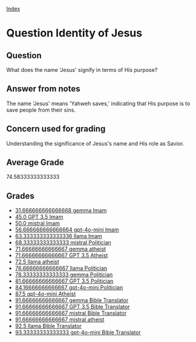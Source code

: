 
[Index](../../index.md)
# Question Identity of Jesus
## Question
What does the name 'Jesus' signify in terms of His purpose?

## Answer from notes
The name 'Jesus' means 'Yahweh saves,' indicating that His purpose is to save people from their sins.

## Concern used for grading
Understanding the significance of Jesus's name and His role as Savior.

## Average Grade
74.58333333333333

## Grades
 * [31.666666666666668 gemma Imam](../answers/gemma_Imam/Identity_of_Jesus.md)
 * [45.0 GPT 3.5 Imam](../answers/GPT_3.5_Imam/Identity_of_Jesus.md)
 * [50.0 mistral Imam](../answers/mistral_Imam/Identity_of_Jesus.md)
 * [56.666666666666664 gpt-4o-mini Imam](../answers/gpt-4o-mini_Imam/Identity_of_Jesus.md)
 * [63.333333333333336 llama Imam](../answers/llama_Imam/Identity_of_Jesus.md)
 * [68.33333333333333 mistral Politician](../answers/mistral_Politician/Identity_of_Jesus.md)
 * [71.66666666666667 gemma atheist](../answers/gemma_atheist/Identity_of_Jesus.md)
 * [71.66666666666667 GPT 3.5 Atheist](../answers/GPT_3.5_Atheist/Identity_of_Jesus.md)
 * [72.5 llama atheist](../answers/llama_atheist/Identity_of_Jesus.md)
 * [76.66666666666667 llama Politician](../answers/llama_Politician/Identity_of_Jesus.md)
 * [78.33333333333333 gemma Politician](../answers/gemma_Politician/Identity_of_Jesus.md)
 * [81.66666666666667 GPT 3.5 Politician](../answers/GPT_3.5_Politician/Identity_of_Jesus.md)
 * [84.16666666666667 gpt-4o-mini Politician](../answers/gpt-4o-mini_Politician/Identity_of_Jesus.md)
 * [87.5 gpt-4o-mini Atheist](../answers/gpt-4o-mini_Atheist/Identity_of_Jesus.md)
 * [91.66666666666667 gemma Bible Translator](../answers/gemma_Bible_Translator/Identity_of_Jesus.md)
 * [91.66666666666667 GPT 3.5 Bible Translator](../answers/GPT_3.5_Bible_Translator/Identity_of_Jesus.md)
 * [91.66666666666667 mistral Bible Translator](../answers/mistral_Bible_Translator/Identity_of_Jesus.md)
 * [91.66666666666667 mistral atheist](../answers/mistral_atheist/Identity_of_Jesus.md)
 * [92.5 llama Bible Translator](../answers/llama_Bible_Translator/Identity_of_Jesus.md)
 * [93.33333333333333 gpt-4o-mini Bible Translator](../answers/gpt-4o-mini_Bible_Translator/Identity_of_Jesus.md)
